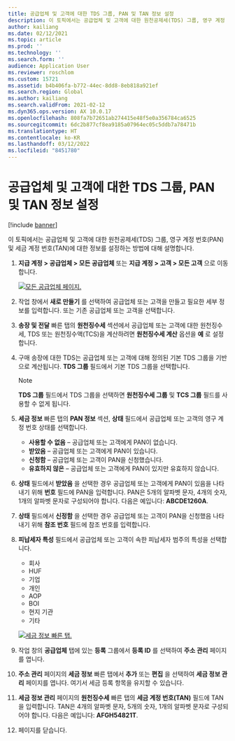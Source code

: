 ```yaml
---
title: 공급업체 및 고객에 대한 TDS 그룹, PAN 및 TAN 정보 설정
description: 이 토픽에서는 공급업체 및 고객에 대한 원천공제세(TDS) 그룹, 영구 계정 번호(PAN) 및 세금 계정 번호(TAN)에 대한 정보를 설정하는 방법에 대해 설명합니다.
author: kailiang
ms.date: 02/12/2021
ms.topic: article
ms.prod: ''
ms.technology: ''
ms.search.form: ''
audience: Application User
ms.reviewer: roschlom
ms.custom: 15721
ms.assetid: b4b406fa-b772-44ec-8dd8-8eb818a921ef
ms.search.region: Global
ms.author: kailiang
ms.search.validFrom: 2021-02-12
ms.dyn365.ops.version: AX 10.0.17
ms.openlocfilehash: 808fa7b72651ab274415e48f5e0a356784ca6525
ms.sourcegitcommit: 6dc2b877cf8ea9185a07964ec05c5ddb7a78471b
ms.translationtype: HT
ms.contentlocale: ko-KR
ms.lasthandoff: 03/12/2022
ms.locfileid: "8451780"
---
```

# <a name="tds-group-pan-and-tan-information-setup-for-vendors-and-customers"></a>공급업체 및 고객에 대한 TDS 그룹, PAN 및 TAN 정보 설정

[!include [banner](../includes/banner.md)]

이 토픽에서는 공급업체 및 고객에 대한 원천공제세(TDS) 그룹, 영구 계정 번호(PAN) 및 세금 계정 번호(TAN)에 대한 정보를 설정하는 방법에 대해 설명합니다.

1. **지급 계정 \> 공급업체 \> 모든 공급업체** 또는 **지급 계정 \> 고객 \> 모든 고객** 으로 이동합니다.

    [![모든 공급업체 페이지.](./media/apac-ind-TDS-55.png)](./media/apac-ind-TDS-55.png)

2. 작업 창에서 **새로 만들기** 를 선택하여 공급업체 또는 고객을 만들고 필요한 세부 정보를 입력합니다. 또는 기존 공급업체 또는 고객을 선택합니다.
3. **송장 및 전달** 빠른 탭의 **원천징수세** 섹션에서 공급업체 또는 고객에 대한 원천징수세, TDS 또는 원천징수액(TCS)을 계산하려면 **원천징수세 계산** 옵션을 **예** 로 설정합니다.
4. 구매 송장에 대한 TDS는 공급업체 또는 고객에 대해 정의된 기본 TDS 그룹을 기반으로 계산됩니다. **TDS 그룹** 필드에서 기본 TDS 그룹을 선택합니다.

    > [!NOTE]
    > **TDS 그룹** 필드에서 TDS 그룹을 선택하면 **원천징수세 그룹** 및 **TCS 그룹** 필드를 사용할 수 없게 됩니다.

5. **세금 정보** 빠른 탭의 **PAN 정보** 섹션, **상태** 필드에서 공급업체 또는 고객의 영구 계정 번호 상태를 선택합니다.

    - **사용할 수 없음** – 공급업체 또는 고객에게 PAN이 없습니다.
    - **받았음** – 공급업체 또는 고객에게 PAN이 있습니다.
    - **신청함** – 공급업체 또는 고객이 PAN을 신청했습니다.
    - **유효하지 않은** – 공급업체 또는 고객에게 PAN이 있지만 유효하지 않습니다.

6. **상태** 필드에서 **받았음** 을 선택한 경우 공급업체 또는 고객에게 PAN이 있음을 나타내기 위해 **번호** 필드에 PAN을 입력합니다. PAN은 5개의 알파벳 문자, 4개의 숫자, 1개의 알파벳 문자로 구성되어야 합니다. 다음은 예입니다: **ABCDE1260A**.
7. **상태** 필드에서 **신정함** 을 선택한 경우 공급업체 또는 고객이 PAN을 신청했음 나타내기 위해 **참조 번호** 필드에 참조 번호를 입력합니다.
8. **피납세자 특성** 필드에서 공급업체 또는 고객이 속한 피납세자 범주의 특성을 선택합니다.

    - 회사
    - HUF
    - 기업
    - 개인
    - AOP
    - BOI
    - 현지 기관
    - 기타

    [![세금 정보 빠른 탭.](./media/apac-ind-TDS-56.png)](./media/apac-ind-TDS-56.png)

9. 작업 창의 **공급업체** 탭에 있는 **등록** 그룹에서 **등록 ID** 를 선택하여 **주소 관리** 페이지를 엽니다.
10. **주소 관리** 페이지의 **세금 정보** 빠른 탭에서 **추가** 또는 **편집** 을 선택하여 **세금 정보 관리** 페이지를 엽니다. 여기서 세금 등록 항목을 유지할 수 있습니다.
11. **세금 정보 관리** 페이지의 **원천징수세** 빠른 탭의 **세금 계정 번호(TAN)** 필드에 TAN을 입력합니다. TAN은 4개의 알파벳 문자, 5개의 숫자, 1개의 알파벳 문자로 구성되어야 합니다. 다음은 예입니다: **AFGH54821T**.
12. 페이지를 닫습니다.
